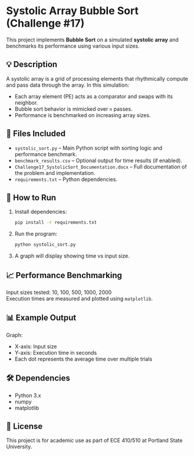 # Systolic Array Bubble Sort (Challenge #17)

This project implements **Bubble Sort** on a simulated **systolic array** and benchmarks its performance using various input sizes.

## 💡 Description

A systolic array is a grid of processing elements that rhythmically compute and pass data through the array. In this simulation:

- Each array element (PE) acts as a comparator and swaps with its neighbor.
- Bubble sort behavior is mimicked over `n` passes.
- Performance is benchmarked on increasing array sizes.

## 📂 Files Included

- `systolic_sort.py` – Main Python script with sorting logic and performance benchmark.
- `benchmark_results.csv` – Optional output for time results (if enabled).
- `Challenge17_SystolicSort_Documentation.docx` – Full documentation of the problem and implementation.
- `requirements.txt` – Python dependencies.

## 🚀 How to Run

1. Install dependencies:
    ```bash
    pip install -r requirements.txt
    ```

2. Run the program:
    ```bash
    python systolic_sort.py
    ```

3. A graph will display showing time vs input size.

## 📈 Performance Benchmarking

Input sizes tested: 10, 100, 500, 1000, 2000  
Execution times are measured and plotted using `matplotlib`.

## 📊 Example Output

Graph:  
- X-axis: Input size  
- Y-axis: Execution time in seconds  
- Each dot represents the average time over multiple trials

## 🛠 Dependencies

- Python 3.x
- numpy
- matplotlib

## 📄 License

This project is for academic use as part of ECE 410/510 at Portland State University.

